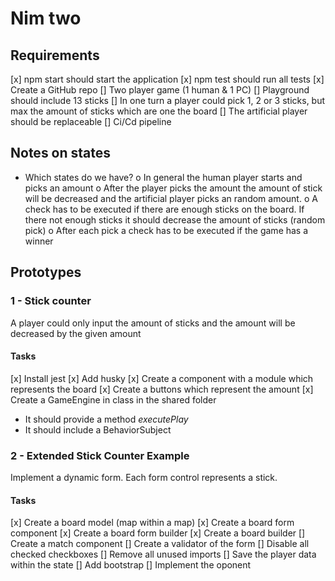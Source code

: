 # Nim two

## Requirements

[x] npm start should start the application
[x] npm test should run all tests
[x] Create a GitHub repo
[] Two player game (1 human & 1 PC)
[] Playground should include 13 sticks
[] In one turn a player could pick 1, 2 or 3 sticks, but max the amount of sticks which are one the board
[] The artificial player should be replaceable
[] Ci/Cd pipeline

## Notes on states

- Which states do we have?
  o In general the human player starts and picks an amount
  o After the player picks the amount the amount of stick will be decreased and the artificial player picks an random amount.
  o A check has to be executed if there are enough sticks on the board. If there not enough sticks it should decrease the amount of sticks (random pick)
  o After each pick a check has to be executed if the game has a winner

## Prototypes

### 1 - Stick counter

A player could only input the amount of sticks and the amount will be decreased by the given amount

#### Tasks

[x] Install jest
[x] Add husky
[x] Create a component with a module which represents the board
[x] Create a buttons which represent the amount
[x] Create a GameEngine in class in the shared folder

- It should provide a method _executePlay_
- It should include a BehaviorSubject

### 2 - Extended Stick Counter Example

Implement a dynamic form. Each form control represents a stick.

#### Tasks

[x] Create a board model (map within a map)
[x] Create a board form component
[x] Create a board form builder
[x] Create a board builder
[] Create a match component
[] Create a validator of the form
[] Disable all checked checkboxes
[] Remove all unused imports
[] Save the player data within the state
[] Add bootstrap
[] Implement the oponent
